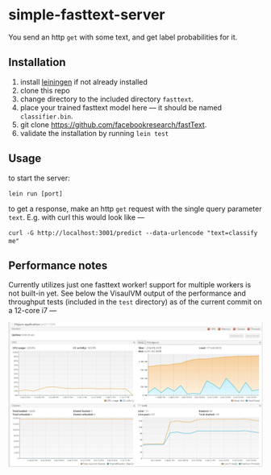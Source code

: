 # simple-fasttext-server

You send an http `get` with some text, and get label probabilities for it.

## Installation

1. install [leiningen](https://leiningen.org/) if not already installed
2. clone this repo
3. change directory to the included directory `fasttext`.
4. place your trained fasttext model here ― it should be named `classifier.bin`.
5. git clone https://github.com/facebookresearch/fastText.
6. validate the installation by running `lein test`

## Usage

to start the server:

```
lein run [port]
```

to get a response, make an http `get` request with the single query parameter `text`. E.g. with curl this would look like ―
```
curl -G http://localhost:3001/predict --data-urlencode "text=classify me"
```

## Performance notes
Currently utilizes just one fasttext worker! support for multiple workers is not built-in yet. See below the VisaulVM output of the performance and throughput tests (included in the `test` directory) as of the current commit on a 12-core i7 ―

 ![here](performance-snapshot.jpg)
